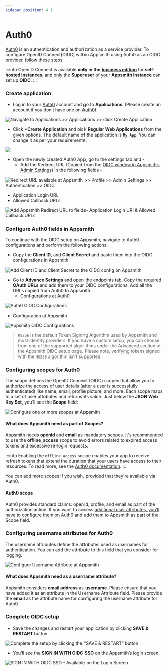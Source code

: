 ```yaml
---
sidebar_position: 4.1
---
```

# Auth0

[Auth0](https://auth0.com/) is an authentication and authorization as a service provider. To configure OpenID Connect(OIDC) within Appsmith using Auth0 as an OIDC provider, follow these steps:

:::info
OpenID Connect is available **only in the** [**business edition**](https://www.appsmith.com/pricing) for **self-hosted instances**, and only the **Superuser** of your **Appsmith Instance** can set up **OIDC**.
:::

### Create application

* Log in to your [Auth0](https://auth0.com/) account and go to **Applications**. (Please create an account if you don’t have one on [Auth0](https://auth0.com/)).

![Navigate to Applications >> Applications >> click Create Application](/img/Auth0-NewApplication-SAML-Authentication-singlewebpage.png)

* Click **+Create Application** and pick **Regular Web Applications** from the given options. The default name of the application is **`My App`**. You can change it as per your requirements.

![](/img/Auth0-NewApplication-OIDC-RegularWebApp.png)

* Open the newly created Auth0 App, go to the settings tab and -
  * Add the Redirect URL (Copied from the [OIDC window in Appsmith’s Admin Settings](./#capture-redirect-url-for-sso-configuration)) in the following fields -

![Redirect URL available at Appsmith >> Profile >> Admin Settings >> Authentication >> OIDC](/img/Appsmith-Admin-Settings-Authentication-OIDC-RedirectURL.png)

* Application Login URL
* Allowed Callback URLs

![Add Appsmith Redirect URL to fields- Application Login URI & Allowed Callback URLs](/img/Auth0-Appsmith-RedirectURL.png)

### Configure Auth0 fields in Appsmith

To continue with the OIDC setup on Appsmith, navigate to Auth0 configurations and perform the following actions:

* Copy the **Client ID**, and **Client Secret** and paste them into the OIDC configurations in Appsmith.

![Add Client ID and Client Secret to the OIDC config on Appsmith](</img/Auth0-ClientId-Client_Secret.png>)

* Go to **Advance Settings** and open the endpoints tab. Copy the required **OAuth URLs** and add them to your OIDC configurations. Add all the URLs copied from Auth0 to Appsmith.
  * Configurations at Auth0

![Auth0 OIDC Configurations](/img/Auth0-OIDC-Config-Setup.png)

* Configuration at Appsmith

![Appsmith OIDC Configurations](/img/Appsmith-Admin-Settings-Authentication-OIDC-Setup.png)

> `RS256` is the default Token Signing Algorithm used by Appsmith and most identity providers. If you have a custom setup, you can choose from one of the supported algorithms under the Advanced section of the Appsmith OIDC setup page. Please note, verifying tokens signed with the `HS256` algorithm isn't supported.

### Configuring scopes for Auth0

The scope defines the OpenID Connect (OIDC) scopes that allow you to authorize the access of user details (after a user is successfully authenticated) like name, email, profile picture, and more. Each scope maps to a set of user attributes and returns its value. Just below the **JSON Web Key Set,** you’ll see the **Scope** field:

![Configure one or more scopes at Appsmith](/img/as_oidc_offline.png)

#### What does Appsmith need as part of Scopes?

Appsmith needs **openid** and **email** as mandatory scopes. It's recommended to use the **offline_access** scope to avoid errors related to expired access tokens and excessive re-login requests.

:::info
Enabling the `offline_access` scope enables your app to receive refresh tokens that extend the duration that your users have access to their resources. To read more, see the [Auth0 documentation](https://auth0.com/docs/secure/tokens/refresh-tokens).
:::

You can add more scopes if you wish, provided that they're available via Auth0.

#### Auth0 scope

Auth0 provides standard claims: openId, profile, and email as part of the authorization action. If you want to access [additional user attributes, you’ll have to configure them on Auth0](https://auth0.com/docs/get-started/apis/scopes/openid-connect-scopes) and add them to Appsmith as part of the Scope field.

### Configuring username attributes for Auth0

The username attributes define the attributes used as usernames for authentication. You can add the attribute to this field that you consider for logging.

![Configure Username Attribute at Appsmith](/img/Appsmith-UsernameAttribute-Field.png)

#### What does Appsmith need as a username attribute?

Appsmith considers **email address** as **username**. Please ensure that you have added it as an attribute in the Username Attribute field. Please provide the **email** as the attribute name for configuring the username attribute for Auth0.

### Complete OIDC setup

* Save the changes and restart your application by clicking **SAVE & RESTART** button.

![Complete the setup by clicking the "SAVE & RESTART" button](/img/Appsmith-OIDC-Setup-Complete.png)

* You’ll see the **SIGN IN WITH OIDC SSO** on the Appsmith’s login screen.

![SIGN IN WITH OIDC SSO - Available on the Login Screen](/img/Appsmith-SSO-OIDC-Available.png)
